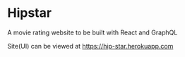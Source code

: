 # Hipstar
A movie rating website to be built with React and GraphQL 

Site(UI) can be viewed at https://hip-star.herokuapp.com
